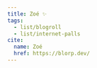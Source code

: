 ```yaml
---
title: Zoé ✨
tags:
  - list/blogroll
  - list/internet-palls
cite:
  name: Zoé
  href: https://blorp.dev/
---
```

